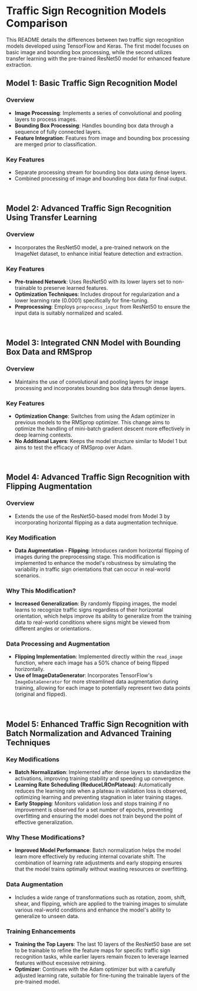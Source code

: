 # Traffic Sign Recognition Models Comparison

This README details the differences between two traffic sign recognition models developed using TensorFlow and Keras. The first model focuses on basic image and bounding box processing, while the second utilizes transfer learning with the pre-trained ResNet50 model for enhanced feature extraction.

## Model 1: Basic Traffic Sign Recognition Model

### Overview
- **Image Processing**: Implements a series of convolutional and pooling layers to process images.
- **Bounding Box Processing**: Handles bounding box data through a sequence of fully connected layers.
- **Feature Integration**: Features from image and bounding box processing are merged prior to classification.

### Key Features
- Separate processing stream for bounding box data using dense layers.
- Combined processing of image and bounding box data for final output.

&nbsp;





## Model 2: Advanced Traffic Sign Recognition Using Transfer Learning

### Overview
- Incorporates the ResNet50 model, a pre-trained network on the ImageNet dataset, to enhance initial feature detection and extraction.

### Key Features
- **Pre-trained Network**: Uses ResNet50 with its lower layers set to non-trainable to preserve learned features.
- **Optimization Techniques**: Includes dropout for regularization and a lower learning rate (0.0001) specifically for fine-tuning.
- **Preprocessing**: Employs `preprocess_input` from ResNet50 to ensure the input data is suitably normalized and scaled.

&nbsp;





## Model 3: Integrated CNN Model with Bounding Box Data and RMSprop

### Overview
- Maintains the use of convolutional and pooling layers for image processing and incorporates bounding box data through dense layers.

### Key Features
- **Optimization Change**: Switches from using the Adam optimizer in previous models to the RMSprop optimizer. This change aims to optimize the handling of mini-batch gradient descent more effectively in deep learning contexts.
- **No Additional Layers**: Keeps the model structure similar to Model 1 but aims to test the efficacy of RMSprop over Adam.

&nbsp;




## Model 4: Advanced Traffic Sign Recognition with Flipping Augmentation

### Overview
- Extends the use of the ResNet50-based model from Model 3 by incorporating horizontal flipping as a data augmentation technique.

### Key Modification
- **Data Augmentation - Flipping**: Introduces random horizontal flipping of images during the preprocessing stage. This modification is implemented to enhance the model's robustness by simulating the variability in traffic sign orientations that can occur in real-world scenarios.

### Why This Modification?
- **Increased Generalization**: By randomly flipping images, the model learns to recognize traffic signs regardless of their horizontal orientation, which helps improve its ability to generalize from the training data to real-world conditions where signs might be viewed from different angles or orientations.

### Data Processing and Augmentation
- **Flipping Implementation**: Implemented directly within the `read_image` function, where each image has a 50% chance of being flipped horizontally.
- **Use of ImageDataGenerator**: Incorporates TensorFlow's `ImageDataGenerator` for more streamlined data augmentation during training, allowing for each image to potentially represent two data points (original and flipped).

&nbsp;




## Model 5: Enhanced Traffic Sign Recognition with Batch Normalization and Advanced Training Techniques


### Key Modifications
- **Batch Normalization**: Implemented after dense layers to standardize the activations, improving training stability and speeding up convergence.
- **Learning Rate Scheduling (ReduceLROnPlateau)**: Automatically reduces the learning rate when a plateau in validation loss is observed, optimizing learning and preventing stagnation in later training stages.
- **Early Stopping**: Monitors validation loss and stops training if no improvement is observed for a set number of epochs, preventing overfitting and ensuring the model does not train beyond the point of effective generalization.

### Why These Modifications?
- **Improved Model Performance**: Batch normalization helps the model learn more effectively by reducing internal covariate shift. The combination of learning rate adjustments and early stopping ensures that the model trains optimally without wasting resources or overfitting.

### Data Augmentation
- Includes a wide range of transformations such as rotation, zoom, shift, shear, and flipping, which are applied to the training images to simulate various real-world conditions and enhance the model's ability to generalize to unseen data.

### Training Enhancements
- **Training the Top Layers**: The last 10 layers of the ResNet50 base are set to be trainable to refine the feature maps for specific traffic sign recognition tasks, while earlier layers remain frozen to leverage learned features without excessive retraining.
- **Optimizer**: Continues with the Adam optimizer but with a carefully adjusted learning rate, suitable for fine-tuning the trainable layers of the pre-trained model.


